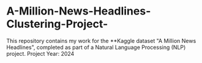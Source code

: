 # A-Million-News-Headlines-Clustering-Project-
This repository contains my work for the **Kaggle dataset "A Million News Headlines", completed as part of a Natural Language Processing (NLP) project.  Project Year: 2024
